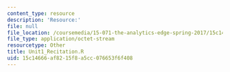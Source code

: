 ```yaml
---
content_type: resource
description: 'Resource:'
file: null
file_location: /coursemedia/15-071-the-analytics-edge-spring-2017/15c14666af8215f8a5cc076653f6f408_Unit1_Recitation.R
file_type: application/octet-stream
resourcetype: Other
title: Unit1_Recitation.R
uid: 15c14666-af82-15f8-a5cc-076653f6f408
---
```


